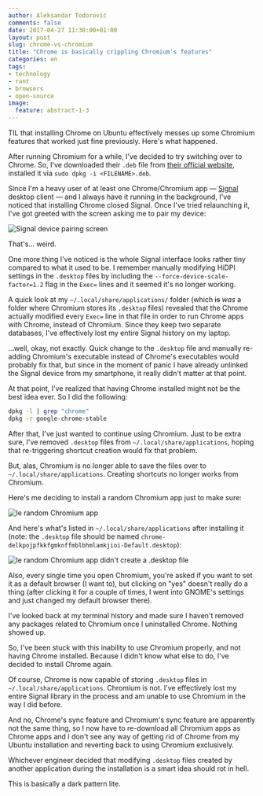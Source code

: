```yaml
---
author: Aleksandar Todorović
comments: false
date: 2017-04-27 11:30:00+01:00
layout: post
slug: chrome-vs-chromium
title: "Chrome is basically crippling Chromium's features"
categories: en
tags:
- technology
- rant
- browsers
- open-source
image:
  feature: abstract-1-3
---
```


TIL that installing Chrome on Ubuntu effectively messes up some Chromium features that worked just fine previously. Here's what happened.

After running Chromium for a while, I've decided to try switching over to Chrome. So, I've downloaded their `.deb` file from [their official website](https://www.google.com/chrome/browser/desktop/index.html), installed it via `sudo dpkg -i <FILENAME>.deb`.

Since I'm a heavy user of at least one Chrome/Chromium app — [Signal](https://chrome.google.com/webstore/detail/signal-private-messenger/bikioccmkafdpakkkcpdbppfkghcmihk) desktop client — and I always have it running in the background, I've noticed that installing Chrome closed Signal. Once I've tried relaunching it, I've got greeted with the screen asking me to pair my device:

![Signal device pairing screen](https://support.whispersystems.org/hc/en-us/article_attachments/204262718/Screenshot_from_2015-11-28_22_37_18.png)

That's... weird.

One more thing I've noticed is the whole Signal interface looks rather tiny compared to what it used to be. I remember manually modifying HiDPI settings in the `.desktop` files by including the `--force-device-scale-factor=1.2` flag in the `Exec=` lines and it seemed it's no longer working.

A quick look at my `~/.local/share/applications/` folder (which ~~is~~ _was_ a folder where Chromium stores its `.desktop` files) revealed that the Chrome actually modified every `Exec=` line in that file in order to run Chrome apps with Chrome, instead of Chromium. Since they keep two separate databases, I've effectively lost my entire Signal history on my laptop.

...well, okay, not exactly. Quick change to the `.desktop` file and manually re-adding Chromium's executable instead of Chrome's executables would probably fix that, but since in the moment of panic I have already unlinked the Signal device from my smartphone, it really didn't matter at that point.

At that point, I've realized that having Chrome installed might not be the best idea ever. So I did the following:

```bash
dpkg -l | grep "chrome"
dpkg -r google-chrome-stable
```

After that, I've just wanted to continue using Chromium. Just to be extra sure, I've removed `.desktop` files from `~/.local/share/applications`, hoping that re-triggering shortcut creation would fix that problem.

But, alas, Chromium is no longer able to save the files over to `~/.local/share/applications`. Creating shortcuts no longer works from Chromium.

Here's me deciding to install a random Chromium app just to make sure:

![le random Chromium app](https://raw.githubusercontent.com/r3bl/r3bl.github.io/master/images/chrome-chromium/1.png)

And here's what's listed in `~/.local/share/applications` after installing it (note: the `.desktop` file should be named `chrome-delkpojpfkkfgmknffmblbhmlamkjioi-Default.desktop`):

![le random Chromium app didn't create a .desktop file](https://raw.githubusercontent.com/r3bl/r3bl.github.io/master/images/chrome-chromium/2.png)

Also, every single time you open Chromium, you're asked if you want to set it as a default browser (I want to), but clicking on "yes" doesn't really do a thing (after clicking it for a couple of times, I went into GNOME's settings and just changed my default browser there).

I've looked back at my terminal history and made sure I haven't removed any packages related to Chromium once I uninstalled Chrome. Nothing showed up.

So, I've been stuck with this inability to use Chromium properly, and not having Chrome installed. Because I didn't know what else to do, I've decided to install Chrome again.

Of course, Chrome is now capable of storing `.desktop` files in `~/.local/share/applications`. Chromium is not. I've effectively lost my entire Signal library in the process and am unable to use Chromium in the way I did before.

And no, Chrome's sync feature and Chromium's sync feature are apparently not the same thing, so I now have to re-download all Chromium apps as Chrome apps and I don't see any way of getting rid of Chrome from my Ubuntu installation and reverting back to using Chromium exclusively.

Whichever engineer decided that modifying `.desktop` files created by another application during the installation is a smart idea should rot in hell.

This is basically a dark pattern lite.
